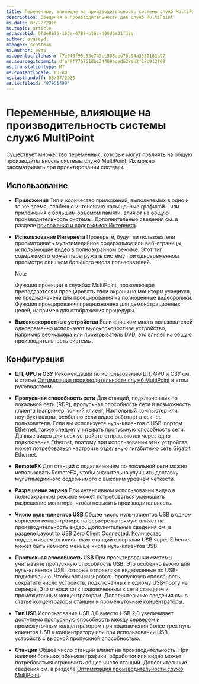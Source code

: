```yaml
---
title: Переменные, влияющие на производительность системы служб MultiPoint
description: Сведения о производительности для служб MultiPoint
ms.date: 07/22/2016
ms.topic: article
ms.assetid: 0f3e8875-1b5e-4789-b16c-d06d6e31f38e
author: evaseydl
manager: scottman
ms.author: evas
ms.openlocfilehash: f7e540f95c55e743cc588aed76c04a3320161a97
ms.sourcegitcommit: dfa48f77b751dbc34409aced628eb2f17c912f08
ms.translationtype: MT
ms.contentlocale: ru-RU
ms.lasthandoff: 08/07/2020
ms.locfileid: "87951499"
---
```

# <a name="variables-affecting-multipoint-services-system-performance"></a>Переменные, влияющие на производительность системы служб MultiPoint
Существует множество переменных, которые могут повлиять на общую производительность системы служб MultiPoint. Их можно рассматривать при проектировании системы.

## <a name="usage"></a>Использование

-   **Приложения** Тип и количество приложений, выполняемых в одно и то же время, особенно интенсивно насыщенные графикой \- или приложения с большим объемом памяти, влияют на общую производительность системы. Дополнительные сведения см. в разделе [приложения и содержимое Интернета](hardware-and-performance-recommendations.md#applications-and-internet-content).

-   **Использование Интернета** Проверьте, будут ли пользователи просматривать мультимедийное содержимое или веб-страницы, использующие видео в полноэкранном режиме. Этот тип содержимого может перегружать систему при одновременном просмотре слишком большого числа пользователей.

    > [!NOTE]
    > Функция проекции в службах MultiPoint, позволяющая преподавателям проецировать свои экраны на мониторы учащихся, не предназначена для проецирования на полноценные видеоролики. Функция проецирования предназначена для демонстрационных целей, например для отображения процедуры.

-   **Высокоскоростные устройства** Если слишком много пользователей одновременно используют высокоскоростное устройство, например веб-камера или проигрыватель DVD, это влияет на общую производительность системы.

## <a name="configuration"></a>Конфигурация

-   **ЦП, GPU и ОЗУ** Рекомендации по использованию ЦП, GPU и ОЗУ см. в статье [Оптимизация производительности служб MultiPoint](hardware-and-performance-recommendations.md#optimize-multipoint-services-system-performance) в этом руководством.
-   **Пропускная способность сети** Для станций, подключенных по локальной сети (RDP), пропускная способность сети и возможность клиента (например, тонкий клиент, Настольный компьютер или ноутбук) важны, особенно если видео работает в сеансе пользователя. Если вы используете нуль-клиентов с USB-портом Ethernet, также следует учитывать пропускную способность сети. Данные видео для всех устройств отправляются через одно подключение Ethernet, поэтому при использовании этих устройств может потребоваться настроить отдельную гигабитную сеть Gigabit Ethernet.
-   **RemoteFX** Для станций с подключением по локальной сети можно использовать RemoteFX, чтобы значительно улучшить доставку мультимедийного содержимого с высоким уровнем четкости.
-   **Разрешение экрана** При интенсивном использовании видео в полноэкранном режиме может потребоваться уменьшить разрешение монитора, чтобы повысить производительность.
-   **Число нуль-клиентов USB** Общее число нуль-клиентов USB в одном корневом концентраторе на сервере напрямую влияет на производительность видео. Дополнительные сведения см. в разделе [Layout to USB Zero Client Connected](MultiPoint-services-Site-Planning.md#layout-for-usb-zero-client-connected-stations). Количество поддерживаемых клиентских станций с портами USB через Ethernet может быть немного меньше числа нуль-клиентов USB.
-   **Пропускная способность USB** При проектировании системы учитывайте пропускную способность USB.  Это особенно важно для нуль-клиентов USB, которые отправляют видеоданные по USB-подключению. Чтобы оптимизировать пропускную способность, сократите число устройств, подключенных к одному USB-порту на сервере. Это относится к подключенным к сети станциям и промежуточным концентраторам. Дополнительные сведения см. в статье [концентраторы станции](MultiPoint-services-Site-Planning.md#station-hubs) и [промежуточные концентраторы](MultiPoint-services-Site-Planning.md#intermediate-hubs).

-   **Тип USB** Использование USB 3,0 вместо USB 2,0 увеличивает доступную пропускную способность между сервером и промежуточным концентратором при подключении более трех нуль клиентов USB к концентратору или при использовании USB-устройств с высокой пропускной способностью.

-   **Станции** Общее число станций влияет на производительность. При наличии больших объемов графики, обработки или видео может потребоваться ограничить общее число станций. Дополнительные сведения см. в разделе [Оптимизация производительности служб MultiPoint](hardware-and-performance-recommendations.md#optimize-multipoint-services-system-performance).